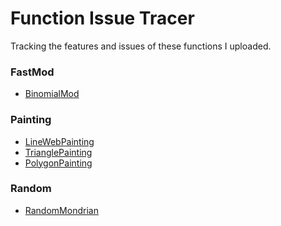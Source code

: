 Function Issue Tracer
=====================

Tracking the features and issues of these functions I uploaded.




### FastMod

- [BinomialMod](./BinomialMod)

### Painting

- [LineWebPainting](./LineWebPainting)
- [TrianglePainting](./TrianglePainting)
- [PolygonPainting](./PolygonPainting)

### Random

- [RandomMondrian](Random)